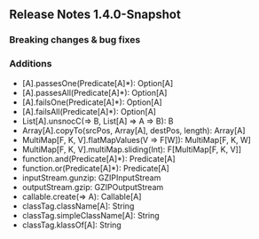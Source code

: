 ## Release Notes 1.4.0-Snapshot

### Breaking changes & bug fixes

### Additions
+ [A].passesOne(Predicate[A]*): Option[A]
+ [A].passesAll(Predicate[A]*): Option[A]
+ [A].failsOne(Predicate[A]*): Option[A]
+ [A].failsAll(Predicate[A]*): Option[A]
+ List[A].unsnocC(=> B, List[A] => A => B): B
+ Array[A].copyTo(srcPos, Array[A], destPos, length): Array[A]
+ MultiMap[F, K, V].flatMapValues(V => F[W]): MultiMap[F, K, W]
+ MultiMap[F, K, V].multiMap.sliding(Int): F[MultiMap[F, K, V]]
+ function.and(Predicate[A]*): Predicate[A]
+ function.or(Predicate[A]*): Predicate[A]
+ inputStream.gunzip: GZIPInputStream
+ outputStream.gzip: GZIPOutputStream
+ callable.create(=> A): Callable[A]
+ classTag.className[A]: String
+ classTag.simpleClassName[A]: String
+ classTag.klassOf[A]: String
